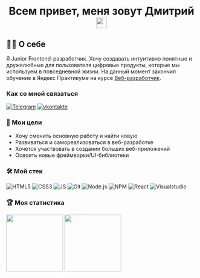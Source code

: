 <h1 align="center">Всем привет, меня зовут Дмитрий <img src="https://github.com/blackcater/blackcater/raw/main/images/Hi.gif" height="28px"></h1>

## 👨‍💻 О себе

Я Junior Frontend-разработчик. Хочу создавать интуитивно понятные и дружелюбные для пользователя цифровые продукты, которые мы используем в повседневной жизни. На данный момент закончил обучение в Яндекс Практикуме на курсе [Веб-разработчик](https://practicum.yandex.ru/web/).

### Как со мной связаться

[![Telegram](https://img.shields.io/badge/-Telegram-090909?style=for-the-badge&logo=Telegram)](https://t.me/DMITRIPAZ)
[![vkontakte](https://img.shields.io/badge/-vkontakte-090909?style=for-the-badge&logo=vk&logoColor=4F7DB3)](https://vk.com/dimpaz)

### 🎯 Мои цели

- Хочу сменить основную работу и найти новую
- Развиваться и самореализоваться в веб-разработке
- Хочется участвовать в создании больших веб-приложений
- Освоить новые фреймворки/UI-библиотеки

### 🛠️ Мой стек

![HTML5](https://img.shields.io/badge/-HTML5-090909?style=for-the-badge&logo=HTML5)
![CSS3](https://img.shields.io/badge/-CSS3-090909?style=for-the-badge&logo=CSS3&logoColor=039be5)
![JS](https://img.shields.io/badge/-JavaScript-090909?style=for-the-badge&logo=JavaScript)
![Git](https://img.shields.io/badge/-Git-090909?style=for-the-badge&logo=Git)
![Node.js](https://img.shields.io/badge/-Node.js-090909?style=for-the-badge&logo=Node.js)
![NPM](https://img.shields.io/badge/-NPM-090909?style=for-the-badge&logo=NPM)
![React](https://img.shields.io/badge/-React-090909?style=for-the-badge&logo=React)
![Visualstudio](https://img.shields.io/badge/-Visual_studio-090909?style=for-the-badge&logo=Visualstudio&logoColor=824cc5)

### 🏆 Моя статистика

<div>
<img src="https://github-readme-stats.vercel.app/api/top-langs/?username=DimPaz&layout=compact" height="150px"/>
<img src="https://github-readme-stats.vercel.app/api?username=DimPaz&hide=contribs&show_icons=true" height="150px"/>
</div>
